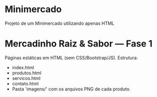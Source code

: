 # Minimercado
Projeto de um Minimercado utilizando apenas HTML

# Mercadinho Raiz & Sabor — Fase 1

Páginas estáticas em HTML (sem CSS/Bootstrap/JS).
Estrutura:
- index.html
- produtos.html
- servicos.html
- contato.html
- Pasta 'imagens/' com os arquivos PNG de cada produto.
